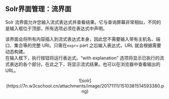 ## Solr界面管理：流界面 
<div class="content-intro view-box ">Solr 流界面允许您输入<span style="font-size: 14px;">流式表达式</span><span style="font-size: 14px;">并查看结果。它与</span><span style="font-size: 14px;">查询屏幕</span><span style="font-size: 14px;">非常相似，不同的是输入框位于顶部，所有选项必须在表达式中声明。</span>  
  
该界面会将所有内容插入到流式表达式本身，因此您不需要输入带有主机名、端口、集合等的完整 URI。只需在<code>expr=</code> part 之后输入表达式，URL 就会根据需要动态构建。  
在输入框下，执行按钮将运行表达式。“with explanation” 选项将显示已执行的流式表达的各个部分。在此之下，将显示流式结果。也可以在浏览器中查看输出的 URL。  
<p style="text-align: center; ">
    ![solr](https://7n.w3cschool.cn/attachments/image/20171111/1510381514593380.png)  
